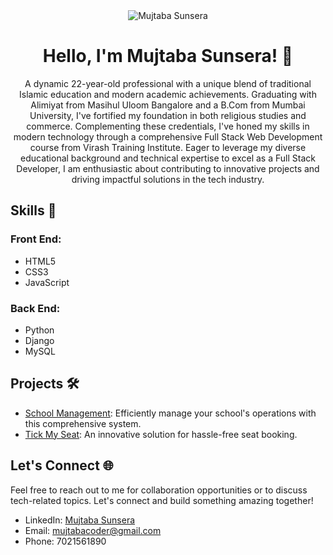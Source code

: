 <div align="center">
  <img src="[https://your-image-url.com](https://www.google.com/imgres?q=black%20them%20image%20for%20github%20profile&imgurl=https%3A%2F%2Fpng.pngtree.com%2Fthumb_back%2Ffh260%2Fbackground%2F20230611%2Fpngtree-screenshotsaturday-image_2937739.jpg&imgrefurl=https%3A%2F%2Fpngtree.com%2Ffree-backgrounds-photos%2Fgithub-profile-picture&docid=wDyksGjrXWlQDM&tbnid=f1dHbhbxCU8mhM&vet=12ahUKEwjD-te0o7WGAxV0xjgGHfqwA3UQM3oECEwQAA..i&w=640&h=359&hcb=2&ved=2ahUKEwjD-te0o7WGAxV0xjgGHfqwA3UQM3oECEwQAA)" alt="Mujtaba Sunsera">
  <h1>Hello, I'm Mujtaba Sunsera! 👋</h1>
  <p>A dynamic 22-year-old professional with a unique blend of traditional Islamic education and modern academic achievements. Graduating with Alimiyat from Masihul Uloom Bangalore and a B.Com from Mumbai University, I've fortified my foundation in both religious studies and commerce. Complementing these credentials, I've honed my skills in modern technology through a comprehensive Full Stack Web Development course from Virash Training Institute. Eager to leverage my diverse educational background and technical expertise to excel as a Full Stack Developer, I am enthusiastic about contributing to innovative projects and driving impactful solutions in the tech industry.</p>
</div>

## Skills 🚀

### Front End:
- HTML5
- CSS3
- JavaScript

### Back End:
- Python
- Django
- MySQL

## Projects 🛠️

- [School Management](https://github.com/MujtabaCoder/School-Management-.git): Efficiently manage your school's operations with this comprehensive system.
- [Tick My Seat](https://github.com/MujtabaCoder/Tick-my-seat-.git): An innovative solution for hassle-free seat booking.

## Let's Connect 🌐

Feel free to reach out to me for collaboration opportunities or to discuss tech-related topics. Let's connect and build something amazing together!

- LinkedIn: [Mujtaba Sunsera](linkedin.com/in/mujtaba-sunsera)
- Email: mujtabacoder@gmail.com
- Phone: 7021561890
